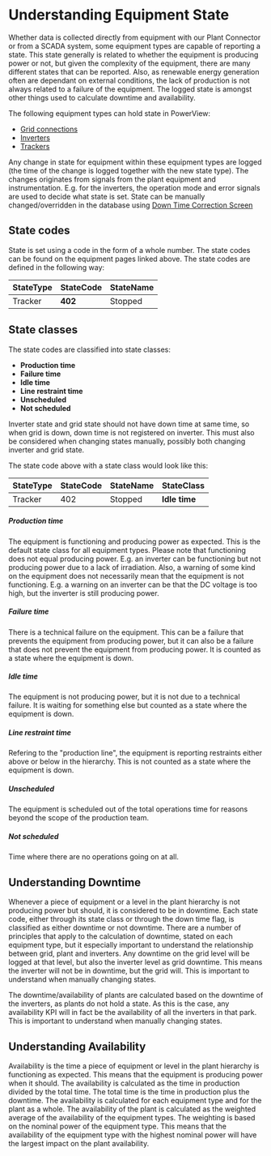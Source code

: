 # Understanding Equipment State

Whether data is collected directly from equipment with our Plant Connector or from a SCADA system, some equipment types are capable of reporting a state. This state generally is related to whether the equipment is producing power or not, but given the complexity of the equipment, there are many different states that can be reported. Also, as renewable energy generation often are dependant on external conditions, the lack of production is not always related to a failure of the equipment. The logged state is amongst other things used to calculate downtime and availability.

The following equipment types can hold state in PowerView:
- [Grid connections](grid.md)
- [Inverters](inverter.md)
- [Trackers](tracker.md)

Any change in state for equipment within these equipment types are logged (the time of the change is logged together with the new state type). The changes originates from signals from the plant equipment and instrumentation. E.g. for the inverters, the operation mode and error signals are used to decide what state is set. State can be manually changed/overridden in the database using [Down Time Correction Screen](../../user_interfaces/manual/down_time_correction.md)

## State codes

State is set using a code in the form of a whole number. The state codes can be found on the equipment pages linked above. The state codes are defined in the following way:

|StateType|StateCode|StateName|
|------------|---------|---------|
|Tracker|	**402**	|Stopped	|

## State classes
The state codes are classified into state classes:
- **Production time**
- **Failure time**
- **Idle time**
- **Line restraint time**
- **Unscheduled**
- **Not scheduled**

Inverter state and grid state should not have down time at same time, so when grid is down, down time is not registered on inverter. This must also be considered when changing states manually, possibly both changing inverter and grid state.

The state code above with a state class would look like this:

|StateType|StateCode|StateName|StateClass|
|------------|---------|---------|---------|
|Tracker|	402	|Stopped	|**Idle time**|

##### Production time

The equipment is functioning and producing power as expected. This is the default state class for all equipment types. Please note that functioning does not equal producing power. E.g. an inverter can be functioning but not producing power due to a lack of irradiation. Also, a warning of some kind on the equipment does not necessarily mean that the equipment is not functioning. E.g. a warning on an inverter can be that the DC voltage is too high, but the inverter is still producing power.

##### Failure time

There is a technical failure on the equipment. This can be a failure that prevents the equipment from producing power, but it can also be a failure that does not prevent the equipment from producing power. It is counted as a state where the equipment is down.

##### Idle time

The equipment is not producing power, but it is not due to a technical failure. It is waiting for something else but counted as a state where the equipment is down.

##### Line restraint time

Refering to the "production line", the equipment is reporting restraints either above or below in the hierarchy. This is not counted as a state where the equipment is down.

##### Unscheduled

The equipment is scheduled out of the total operations time for reasons beyond the scope of the production team.

##### Not scheduled

Time where there are no operations going on at all.

## Understanding Downtime

Whenever a piece of equipment or a level in the plant hierarchy is not producing power but should, it is considered to be in downtime. Each state code, either through its state class or through the down time flag, is classified as either downtime or not downtime. There are a number of principles that apply to the calculation of downtime, stated on each equipment type, but it especially important to understand the relationship between grid, plant and inverters. Any downtime on the grid level will be logged at that level, but also the inverter level as grid downtime. This means the inverter will not be in downtime, but the grid will. This is important to understand when manually changing states. 

The downtime/availability of plants are calculated based on the downtime of the inverters, as plants do not hold a state. As this is the case, any availability KPI will in fact be the availability of all the inverters in that park. This is important to understand when manually changing states.

## Understanding Availability

Availability is the time a piece of equipment or level in the plant hierarchy is functioning as expected. This means that the equipment is producing power when it should. The availability is calculated as the time in production divided by the total time. The total time is the time in production plus the downtime. The availability is calculated for each equipment type and for the plant as a whole. The availability of the plant is calculated as the weighted average of the availability of the equipment types. The weighting is based on the nominal power of the equipment type. This means that the availability of the equipment type with the highest nominal power will have the largest impact on the plant availability.
